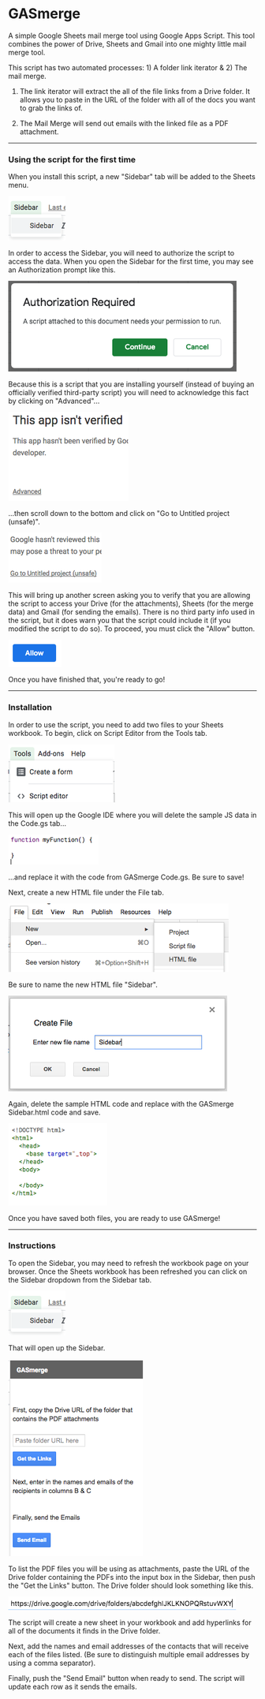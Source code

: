 # GASmerge
A simple Google Sheets mail merge tool using Google Apps Script.  This tool combines the power of Drive, Sheets and Gmail into one mighty little mail merge tool.

This script has two automated processes: 1) A folder link iterator & 2) The mail merge.

1) The link iterator will extract the all of the file links from a Drive folder.  It allows you to paste in the URL of the folder with all of the docs you want to grab the links of.  

2) The Mail Merge will send out emails with the linked file as a PDF attachment.
---
### Using the script for the first time

When you install this script, a new "Sidebar" tab will be added to the Sheets menu.

![Sidebar Screenshot](screenshots/Sidebar.png#center?raw=true "Sidebar")

In order to access the Sidebar, you will need to authorize the script to access the data.  When you open the Sidebar for the first time, you may see an Authorization prompt like this. 

![Authorization Screenshot](screenshots/Authorization.png?raw=true "Authorization")

Because this is a script that you are installing yourself (instead of buying an officially verified third-party script) you will need to acknowledge this fact by clicking on "Advanced"...

![Not Verified Screenshot](screenshots/notVerified.png?raw=true "Not Verified")

...then scroll down to the bottom and click on "Go to Untitled project (unsafe)".

![Unsafe Screenshot](screenshots/Unsafe.png?raw=true "Unsafe")

This will bring up another screen asking you to verify that you are allowing the script to access your Drive (for the attachments), Sheets (for the merge data) and Gmail (for sending the emails).  There is no third party info used in the script, but it does warn you that the script could include it (if you modified the script to do so).  To proceed, you must click the "Allow" button.

![Allow Screenshot](screenshots/Allow.png?raw=true "Allow")

Once you have finished that, you're ready to go!

---
### Installation

In order to use the script, you need to add two files to your Sheets workbook.   To begin, click on Script Editor from the Tools tab.

![Script Editor Menu Screenshot](screenshots/scriptEditor.png?raw=true "Script Editor")

This will open up the Google IDE where you will delete the sample JS data in the Code.gs tab...

![Sample JS Data Screenshot](screenshots/sampleJS.png?raw=true "Sample JS function")

...and replace it with the code from GASmerge Code.gs.  Be sure to save!

Next, create a new HTML file under the File tab.

![Create HTML file Screenshot](screenshots/addHTMLfile.png?raw=true "Create HTML file")

Be sure to name the new HTML file "Sidebar".

![Name HTML file Screenshot](screenshots/nameHTML.png?raw=true "Name HTML file")

Again, delete the sample HTML code and replace with the GASmerge Sidebar.html code and save.

![Sample HTML file Screenshot](screenshots/sampleHTML.png?raw=true "Sample HTML file")

Once you have saved both files, you are ready to use GASmerge!

---
### Instructions

To open the Sidebar, you may need to refresh the workbook page on your browser.  Once the Sheets workbook has been refreshed you can click on the Sidebar dropdown from the Sidebar tab.

![Sidebar Screenshot](screenshots/Sidebar.png#center?raw=true "Sidebar")

That will open up the Sidebar.

![Open Sidebar Screenshot](screenshots/openSidebar.png#center?raw=true "Open Sidebar")

To list the PDF files you will be using as attachments, paste the URL of the Drive folder containing the PDFs into the input box in the Sidebar, then push the "Get the Links" button.  The Drive folder should look something like this.

![Drive URL Screenshot](screenshots/driveURL.png#center?raw=true "Drive URL")

The script will create a new sheet in your workbook and add hyperlinks for all of the documents it finds in the Drive folder.

Next, add the names and email addresses of the contacts that will receive each of the files listed.  (Be sure to distinguish multiple email addresses by using a comma separator). 

Finally, push the "Send Email" button when ready to send. The script will update each row as it sends the emails.
